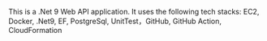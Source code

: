 This is a .Net 9 Web API application. It uses the following tech stacks:
EC2, Docker, .Net9, EF, PostgreSql, UnitTest，GitHub, GitHub Action, CloudFormation 